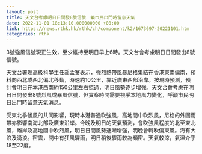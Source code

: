 ```yaml
---
layout: post
title: 天文台考慮明日日間發8號信號　籲市民出門時留意天氣
date: 2022-11-01 18:13:10.000000000 +08:00
link: https://news.rthk.hk/rthk/ch/component/k2/1673697-20221101.htm
categories: rthk
---
```


3號強風信號現正生效，至少維持至明日早上6時。天文台會考慮明日日間發出8號信號。

天文台署理高級科學主任郝孟騫表示，強烈熱帶風暴尼格集結在香港東南偏南，預料向西北或西北偏北移動，時速約10公里，靠近廣東西部沿岸。按現時預測，預計會明日在本港西南約150公里左右掠過，明日風勢逐步增強。天文台會考慮在明日日間發出8號烈風或暴風信號，但實察時間需要視乎本地風力變化，呼籲市民明日出門時留意天氣消息。

受東北季候風的共同影響，現時本港普通吹強風，高地間中吹烈風，尼格的外圍雨帶亦影響南海北部及廣東沿岸。今晚及明日的天氣預測，會吹強風程度的北至東北風，離岸及高地間中吹烈風，明日日間風勢逐漸增強，明晚會轉吹偏東風。海有大浪及湧浪。密雲，間中有狂風驟雨，明日稍後驟雨較為頻密。天氣較涼，氣溫介乎18至22度。
